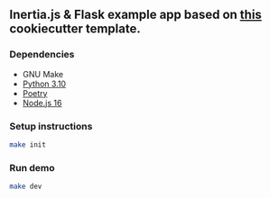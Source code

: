 ## Inertia.js & Flask example app based on [this](https://github.com/j0ack/flask-inertia-cookiecutters) cookiecutter template.

### Dependencies

* GNU Make
* [Python 3.10](https://asdf-vm.com/)
* [Poetry](https://python-poetry.org/)
* [Node.js 16](https://asdf-vm.com/)

### Setup instructions

```bash
make init
```

### Run demo

```bash
make dev
```
